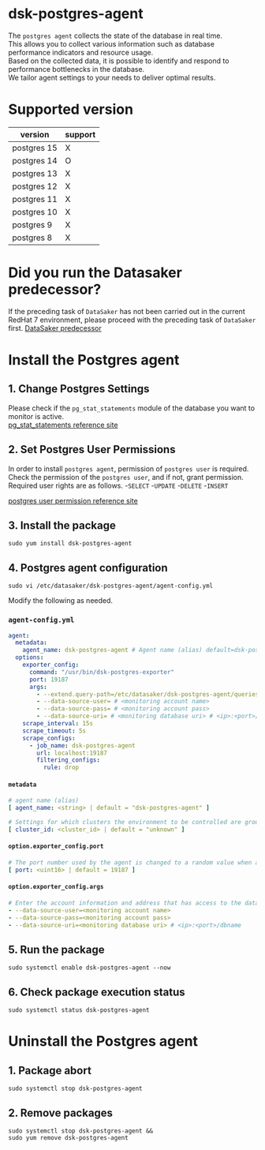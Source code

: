 # dsk-postgres-agent

The `postgres agent` collects the state of the database in real time.\
This allows you to collect various information such as database performance indicators and resource usage.\
Based on the collected data, it is possible to identify and respond to performance bottlenecks in the database.\
We tailor agent settings to your needs to deliver optimal results.

# Supported version
|version|support|
|---|---|
|postgres 15|X|
|postgres 14|O|
|postgres 13|X|
|postgres 12|X|
|postgres 11|X|
|postgres 10|X|
|postgres 9|X|
|postgres 8|X|

# Did you run the Datasaker predecessor?
If the preceding task of `DataSaker` has not been carried out in the current RedHat 7 environment, please proceed with the preceding task of `DataSaker` first. [DataSaker predecessor](${PREPARATION_MANUAL_KR})

# Install the Postgres agent
## 1. Change Postgres Settings
Please check if the `pg_stat_statements` module of the database you want to monitor is active.\
[pg_stat_statements reference site](https://www.postgresql.org/docs/14/pgstatstatements.html)

## 2. Set Postgres User Permissions
In order to install `postgres agent`, permission of `postgres user` is required.\
Check the permission of the `postgres user`, and if not, grant permission.\
Required user rights are as follows.
-`SELECT`
-`UPDATE`
-`DELETE`
-`INSERT`

[postgres user permission reference site](https://www.postgresql.org/docs/14/sql-grant.html)

## 3. Install the package
```shell
sudo yum install dsk-postgres-agent
```

## 4. Postgres agent configuration
```shell
sudo vi /etc/datasaker/dsk-postgres-agent/agent-config.yml
```
Modify the following as needed.

### `agent-config.yml`
```yaml
agent:
  metadata:
    agent_name: dsk-postgres-agent # Agent name (alias) default=dsk-postgres-agent
  options:
    exporter_config:
      command: "/usr/bin/dsk-postgres-exporter"
      port: 19187
      args:
        - --extend.query-path=/etc/datasaker/dsk-postgres-agent/queries.yaml
        - --data-source-user= # <monitoring account name>
        - --data-source-pass= # <monitoring account pass>
        - --data-source-uri= # <monitoring database uri> # <ip>:<port>/dbname
    scrape_interval: 15s
    scrape_timeout: 5s
    scrape_configs:
      - job_name: dsk-postgres-agent
        url: localhost:19187
        filtering_configs:
          rule: drop
```

#### `metadata`
```yaml
# agent name (alias)
[ agent_name: <string> | default = "dsk-postgres-agent" ]

# Settings for which clusters the environment to be controlled are grouped into
[ cluster_id: <cluster_id> | default = "unknown" ]
```

#### `option.exporter_config.port`
```yaml
# The port number used by the agent is changed to a random value when a port conflict occurs with an existing application.
[ port: <uint16> | default = 19187 ]
```

#### `option.exporter_config.args`
```yaml
# Enter the account information and address that has access to the database you want to control.
- --data-source-user=<monitoring account name>
- --data-source-pass=<monitoring account pass>
- --data-source-uri=<monitoring database uri> # <ip>:<port>/dbname
```

## 5. Run the package
```shell
sudo systemctl enable dsk-postgres-agent --now
```

## 6. Check package execution status
```shell
sudo systemctl status dsk-postgres-agent
```

# Uninstall the Postgres agent

## 1. Package abort
```shell
sudo systemctl stop dsk-postgres-agent
```

## 2. Remove packages
```shell
sudo systemctl stop dsk-postgres-agent &&
sudo yum remove dsk-postgres-agent
```